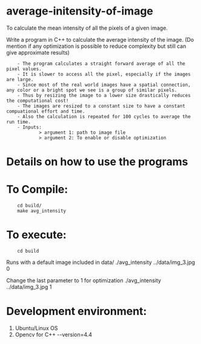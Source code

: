 # average-initensity-of-image
To calculate the mean intensity of all the pixels of a given image.

Write a program in C++ to calculate the average intensity of the image. (Do mention if any optimization is possible to reduce complexity but still can give approximate results)

        - The program calculates a straight forward average of all the pixel values.
        - It is slower to access all the pixel, especially if the images are large.
        - Since most of the real world images have a spatial connection, any color or a bright spot we see is a group of similar pixels.
        - Thus by resizing the image to a lower size drastically reduces the computational cost!
        - The images are resized to a constant size to have a constant compuational effort and time.
        - Also the calculation is repeated for 100 cycles to average the run time.
        - Inputs:
                > argument 1: path to image file
                > argument 2: To enable or disable optimization

Details on how to use the programs
==================================
To Compile:
==========
        cd build/
        make avg_intensity

To execute:
==========
        cd build
        
Runs with a default image included in data/
        ./avg_intensity ../data/img_3.jpg 0
        
Change the last parameter to 1 for optimization
        ./avg_intensity ../data/img_3.jpg 1

Development environment:
=======================
1. Ubuntu/Linux OS
1. Opencv for C++ --version=4.4

